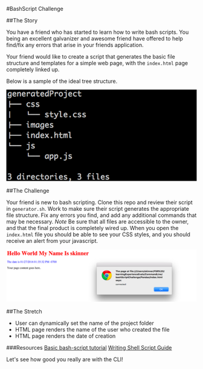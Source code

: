 <!-- JETSON!!! I need my computer organized pronto or you're FIRED!

Get these files organized exactly I've described below. This should be simple, and I believe in your skills Jetson! Therefore, you should only use the Unix Shell (Command Line) to get it done. Don't let me down. -->


#BashScript Challenge

##The Story

You have a friend who has started to learn how to write bash scripts. You being an excellent galvanizer and awesome friend have offered to help find/fix any errors that arise in your friends application.

Your friend would like to create a script that generates the basic file structure and templates for a simple web page, with the `index.html` page completely linked up.

Below is a sample of the ideal tree structure.

![Basic Tree](./images/generatedTree.png)

##The Challenge

Your friend is new to bash scripting. Clone this repo and review their script in `generator.sh`. Work to make sure their script generates the appropriate file structure. Fix any errors you find, and add any additional commands that may be necessary. *Note* Be sure that all files are accessible to the owner, and that the final product is completely wired up. When you open the `index.html` file you should be able to see your CSS styles, and you should receive an alert from your javascript.

![Complete HTML page](./images/completedHTML.png)


##The Stretch
- User can dynamically set the name of the project folder
- HTML page renders the name of the user who created the file
- HTML page renders the date of creation


###Resources
[Basic bash-script tutorial](http://ryanstutorials.net/bash-scripting-tutorial/bash-script.php)
[Writing Shell Script Guide](http://linuxcommand.org/lc3_writing_shell_scripts.php#contents)


Let's see how good you really are with the CLI!
